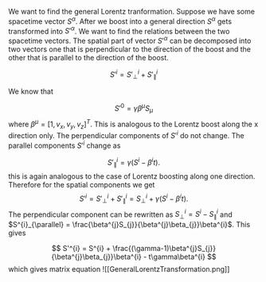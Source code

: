 We want to find the general Lorentz tranformation. Suppose we have some spacetime vector $S^{\alpha}$. After we boost into a general direction $S^{\alpha}$ gets transformed into $S'^{\alpha}$. We want to find the relations between the two spacetime vectors. The  spatial part of vector $S'^{\alpha}$ can be decomposed into two vectors one that is perpendicular to the direction of the boost and the other that is parallel to the direction of the boost.

$$
S'^{i} = S'^{i}_{\perp}+S'^{i}_{\parallel}
$$

We know that 

$$
S'^{0} = \gamma\beta^{\mu}S_{\mu}
$$
where $\beta^{\mu} = [1,v_x,v_y,v_z]^T$. This is analogous to the Lorentz boost along the x direction only.  The perpendicular components of $S'^{i}$ do not change. The parallel components $S'^{i}$ change as 

$$
S'^{i}_{\parallel} = \gamma(S^{i}-\beta^{i}t).
$$
this is again analogous to the case of Lorentz boosting along one direction. Therefore for the spatial components we get
$$
S'^{i} = S'^{i}_{\perp}+S'^{i}_{\parallel} = S^{i}_{\perp} + \gamma (S^{i}-\beta^{i}t).
$$
The perpendicular component can be rewritten as $S^{i}_{\perp} = S^{i}-S^{i}_{\parallel}$ and $S^{i}_{\parallel} = \frac{\beta^{j}S_{j}}{\beta^{j}\beta_{j}}\beta^{i}$. This gives

$$
S'^{i} = S^{i} + \frac{(\gamma-1)\beta^{j}S_{j}}{\beta^{j}\beta_{j}}\beta^{i} - t\gamma\beta^{i}
$$
which gives matrix equation
![[GeneralLorentzTransformation.png]]